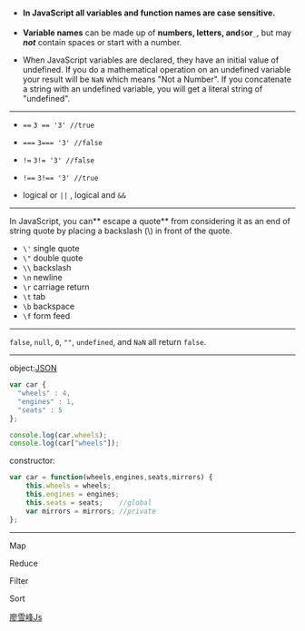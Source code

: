 * #### In JavaScript all variables and function names are case sensitive.
* **Variable names** can be made up of **numbers, letters, and**`$`**or**`_`, but may _**not**_ contain spaces or start with a number.

* When JavaScript variables are declared, they have an initial value of undefined. If you do a mathematical operation on an undefined variable your result will be `NaN` which means "Not a Number". If you concatenate a string with an undefined variable, you will get a literal string of "undefined".

---

* `==`    `3 == '3' //true`

* `===`    `3=== '3' //false`

* `!=`     `3!= '3' //false`

* `!==`    `3!== '3' //true`

* logical or `||`  ,  logical and `&&`

---

In JavaScript, you can** escape a quote** from considering it as an end of string quote by placing a backslash \(\\) in front of the quote.

* `\'`   single quote
* `\"`    double quote
* `\\`    backslash
* `\n`    newline
* `\r`    carriage return
* `\t`    tab
* `\b`    backspace
* `\f`    form feed                                                 

---

 `false`, `null`, `0`, `""`, `undefined`, and `NaN` all return `false`.

---

object:[JSON](http://www.json.org/)

```js
var car {
  "wheels" : 4,
  "engines" : 1,
  "seats" : 5
};

console.log(car.wheels);
console.log(car["wheels"]);
```

constructor:

```js
var car = function(wheels,engines,seats,mirrors) {
    this.wheels = wheels;
    this.engines = engines;
    this.seats = seats;    //global
    var mirrors = mirrors; //private
};
```

---

Map

Reduce

Filter

Sort

[廖雪峰Js](https://www.liaoxuefeng.com/wiki/001434446689867b27157e896e74d51a89c25cc8b43bdb3000)

